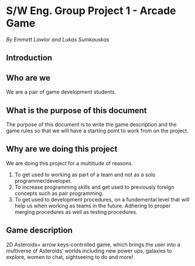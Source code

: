<h1>S/W Eng. Group Project 1 - Arcade Game</h1>
<i>By Emmett Lawlor and Lukas Sumkauskas</i> 
 
<h2>Introduction</h2>

 

<h2>Who are we</h2>

<p>We are a pair of game development students. </p>

 
<h2>What is the purpose of this document</h2>

<p>The purpose of this document is to write the game description and the game rules so that we will have a starting point to work from on the project. </p>

 

<h2>Why are we doing this project</h2> 

<p>We are doing this project for a multitiude of reasons.</p>

<ol>
<li> To get used to working as part of a team and not as a solo programmer/developer. </li>

<li>To increase programming skills and get used to previously foreign concepts such as pair programming.  </li>

<li>To get used to development procedures, on a fundemental level that will help us when working as teams in the future. Adhering to proper merging procedures as well as testing procedures.  </li>
</ol>

 

 

<h2>Game description</h2>

2D Asteroids+ arrow keys-controlled game, which brings the user into a multiverse of Asteroids’ worlds including new power ups, galaxies to explore, women to chat, sightseeing to do and more! 
